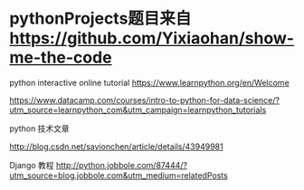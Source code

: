 # pythonProjects题目来自 https://github.com/Yixiaohan/show-me-the-code

python interactive online tutorial
https://www.learnpython.org/en/Welcome

https://www.datacamp.com/courses/intro-to-python-for-data-science/?utm_source=learnpython_com&utm_campaign=learnpython_tutorials


python 技术文章

http://blog.csdn.net/savionchen/article/details/43949981


Django 教程
http://python.jobbole.com/87444/?utm_source=blog.jobbole.com&utm_medium=relatedPosts
